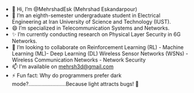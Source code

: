 - 👋 Hi, I’m @MehrshadEsk (Mehrshad Eskandarpour)
- 👀 I’m an eighth-semester undergraduate student in Electrical Engineering at Iran University of Science and Technology (IUST).
- 😄 I’m specialized in Telecommunication Systems and Networks.
- ✨ I’m currently conducting research on Physical Layer Security in 6G Networks.
- 💞️ I’m looking to collaborate on Reinforcement Learning (RL) - Machine Learning (ML)- Deep Learning (DL)
                                    Wireless Sensor Networks (WSNs) - Wireless Communication Networks - Network Security
- 📫 I'm available on mehrsh3d@gmail.com
- ⚡ Fun fact: Why do programmers prefer dark mode?.........................Because light attracts bugs! 🐛

<!---
MehrshadEsk/MehrshadEsk is a ✨ special ✨ repository because its `README.md` (this file) appears on your GitHub profile.
You can click the Preview link to take a look at your changes.
--->
